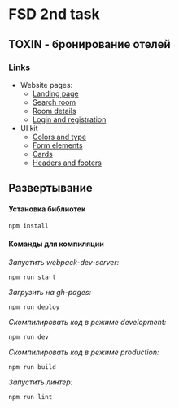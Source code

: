 # FSD 2nd task
## TOXIN - бронирование отелей
### Links
- Website pages: 
    - [Landing page](https://vrroman.github.io/FSD-frontend-2task/landing-page.html)
    - [Search room](https://vrroman.github.io/FSD-frontend-2task/search-room.html)
    - [Room details](https://vrroman.github.io/FSD-frontend-2task/room-details.html)
    - [Login and registration](https://vrroman.github.io/FSD-frontend-2task/login-and-registration.html)
- UI kit
    - [Colors and type](https://vrroman.github.io/FSD-frontend-2task/colors-and-type.html)
    - [Form elements](https://vrroman.github.io/FSD-frontend-2task/form-elements.html)
    - [Cards](https://vrroman.github.io/FSD-frontend-2task/cards.html)
    - [Headers and footers](https://vrroman.github.io/FSD-frontend-2task/headers-and-footers.html)
    
## Развертывание
#### Установка библиотек
```
npm install
```
#### Команды для компиляции
_Запустить webpack-dev-server:_  
```
npm run start
```  
_Загрузить на gh-pages:_  
```
npm run deploy
```  
_Скомпилировать код в режиме development:_  
```
npm run dev
```  
_Скомпилировать код в режиме production:_  
```
npm run build
```  
_Запустить линтер:_
```
npm run lint
```      
    
